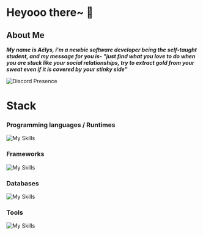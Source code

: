  #  Heyooo there~ 👋

## About Me

***My name is Aëlys, i'm a newbie software developer being the self-taught student, and my message for you is- 
"just find what you love to do when you are stuck like your social relationships, try to extract gold from your sweat even if it is covered by your stinky side"***

![Discord Presence](https://lanyard.cnrad.dev/api/1122714514220142672)


# Stack 

### Programming languages / Runtimes

![My Skills](https://skillicons.dev/icons?i=js,ts,nodejs,html,css,py)


### Frameworks

![My Skills](https://skillicons.dev/icons?i=django,sequelize,tailwind,express,prisma,react,vite)

### Databases 

![My Skills](https://skillicons.dev/icons?i=mysql,mongodb,sqlite)


### Tools

![My Skills](https://skillicons.dev/icons?i=docker,github,idea,postman,vscode)



